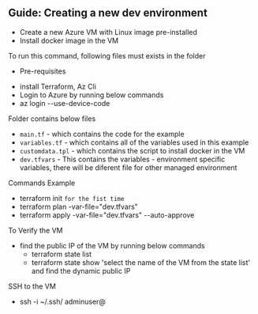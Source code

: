 ## Guide: Creating a new dev environment 

- Create a new Azure VM with Linux image pre-installed
- Install docker image in the VM 

To run this command, following files must exists in the folder

* Pre-requisites
- install Terraform, Az Cli
- Login to Azure by running below commands
- az login --use-device-code

Folder contains below files
* `main.tf` - which contains the code for the example
* `variables.tf` - which contains all of the variables used in this example
* `customdata.tpl` - which contains the script to install docker in the VM 
* `dev.tfvars` - This contains the variables - environment specific variables, there will be diferent file for other managed environment

Commands Example
- terraform init `for the fist time`
- terraform plan -var-file="dev.tfvars"
- terraform apply -var-file="dev.tfvars" --auto-approve

To Verify the VM
- find the public IP of the VM by running below commands
    - terraform state list 
    - terraform state show 'select the name of the VM from the state list' and find the dynamic public IP

SSH to the VM
- ssh -i ~/.ssh/<ssh-key-name> adminuser@<IP address of VM>

